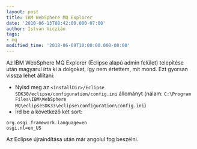 ```yaml
---
layout: post
title: IBM WebSphere MQ Explorer
date: '2010-06-13T08:42:00.000-07:00'
author: István Viczián
tags:
- mq
modified_time: '2018-06-09T10:00:00.000-08:00'
---
```


Az IBM WebSphere MQ Explorer (Eclipse alapú admin felület) telepítése
után magyarul írta ki a dolgokat, így nem értettem, mit mond. Ezt
gyorsan vissza lehet állítani:

-   Nyisd meg az `<InstallDir>/Eclipse
    SDK30/eclipse/configuration/config.ini` állományt (nálam: `C:\Program Files\IBM\WebSphere MQ\eclipseSDK33\eclipse\configuration\config.ini`)
-   Írd be a következő két sort:

```
org.osgi.framework.language=en
osgi.nl=en_US
```

Az Eclipse újraindítása után már angolul fog beszélni.
